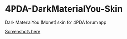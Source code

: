 # 4PDA-DarkMaterialYou-Skin
Dark MaterialYou (Monet) skin for 4PDA forum app

[Screenshots here](https://github.com/PycmShoma/4PDA-DarkMaterialYou-Skin/blob/master/assets/screenshots.md)
